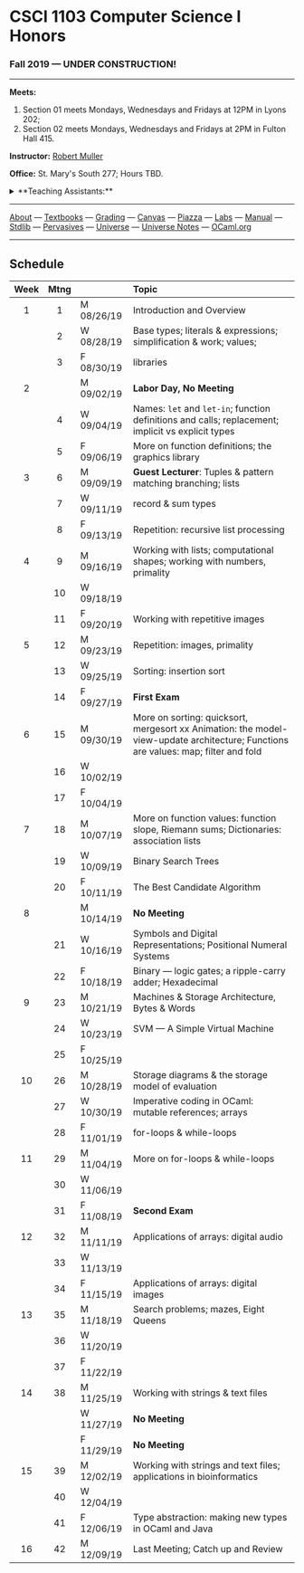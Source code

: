 # CSCI 1103 Computer Science I Honors

### Fall 2019 — UNDER CONSTRUCTION!

---

**Meets:** 

1. Section 01 meets Mondays, Wednesdays and Fridays at 12PM in Lyons 202;
2. Section 02 meets Mondays, Wednesdays and Fridays at 2PM in Fulton Hall 415.

**Instructor:** [Robert Muller](http://www.cs.bc.edu/~muller/)

**Office:** St. Mary's South 277; Hours TBD.

<details>

<summary>**Teaching Assistants:**</summary>

+ Jacob Bennett (*Head TA*)
  + **Section 01**: Higgins 280 Monday 4PM.
  + **Office Hours** Fulton 160 TBD.
+ Gavin Bloom
  + **Section 02**: Higgins 280 Monday 5PM.
  + **Office Hours** Fulton 160 TBD.
+ Darius Russell Kish
  + **Section 03**: Higgins 275 Tuesday 5PM.
  + **Office Hours** Fulton 160 TBD.
+ Matthew Spana
  + **Section 04**: Higgins 280 Tuesday 6PM.
  + **Office Hours** Fulton 160 TBD.

</details>

---

[About](resources/about.md) — [Textbooks](resources/textbooks.md) — [Grading](resources/grading.md) — [Canvas](https://bostoncollege.instructure.com/courses/1579254/gradebook) — [Piazza](https://piazza.com/class/j6pep61xju0m5) — [Labs](resources/labs.md) — [Manual](http://caml.inria.fr/pub/docs/manual-ocaml/index.html) — [Stdlib](http://caml.inria.fr/pub/docs/manual-ocaml/stdlib.html) — [Pervasives](http://caml.inria.fr/pub/docs/manual-ocaml/libref/Pervasives.html) — [Universe](http://www.is.ocha.ac.jp/~asai/Universe/en/) — [Universe Notes](./resources/universe/README.md) — [OCaml.org](https://ocaml.org/)

---

## Schedule

| Week | Mtng |     | Topic  |
| :--: | :--: | :-- | :--------------------------------------- |
|  1   |  1   | M 08/26/19 | Introduction and Overview                |
|      |  2   | W 08/28/19 | Base types; literals & expressions; simplification & work; values;  |
|      |  3   | F 08/30/19 | libraries |
|  2   |      | M 09/02/19 | **Labor Day, No Meeting** |
|      |  4   | W 09/04/19 | Names: `let` and `let-in`; function definitions and calls; replacement; implicit vs explicit types|
|      |  5   | F 09/06/19 | More on function definitions; the graphics library  |
|  3   |  6   | M 09/09/19 | **Guest Lecturer**: Tuples & pattern matching branching; lists |
|      |  7   | W 09/11/19 | record & sum types |
|      |  8   | F 09/13/19 | Repetition: recursive list processing |
|  4   |  9   | M 09/16/19 | Working with lists; computational shapes; working with numbers, primality |
|      |  10  | W 09/18/19 |  |
|      |  11  | F 09/20/19 | Working with repetitive images |
|  5   |  12  | M 09/23/19 | Repetition: images, primality |
|      |  13  | W 09/25/19 | Sorting: insertion sort |
|      |  14  | F 09/27/19 | **First Exam** |
|  6   |  15  | M 09/30/19 | More on sorting: quicksort, mergesort xx Animation: the model-view-update architecture; Functions are values: map; filter and fold |
|      |  16  | W 10/02/19 |  |
|      |  17  | F 10/04/19 |  |
|  7   |  18  | M 10/07/19 | More on function values: function slope, Riemann sums; Dictionaries: association lists |
|      |  19  | W 10/09/19 | Binary Search Trees |
|      |  20  | F 10/11/19 | The Best Candidate Algorithm |
|  8   |      | M 10/14/19 | **No Meeting** |
|      |  21  | W 10/16/19 | Symbols and Digital Representations; Positional Numeral Systems |
|      |  22  | F 10/18/19 | Binary — logic gates; a ripple-carry adder; Hexadecimal |
|  9   |  23  | M 10/21/19 | Machines & Storage Architecture, Bytes & Words |
|      |  24  | W 10/23/19 | SVM — A Simple Virtual Machine |
|      |  25  | F 10/25/19 |  |
|  10  |  26  | M 10/28/19 | Storage diagrams & the storage model of evaluation |
|      |  27  | W 10/30/19 | Imperative coding in OCaml: mutable references; arrays |
|      |  28  | F 11/01/19 | for-loops & while-loops |
|  11  |  29  | M 11/04/19 | More on for-loops & while-loops |
|      |  30  | W 11/06/19 |  |
|      |  31  | F 11/08/19 | **Second Exam** |
|  12  |  32  | M 11/11/19 | Applications of arrays: digital audio |
|      |  33  | W 11/13/19 |  |
|      |  34  | F 11/15/19 | Applications of arrays: digital images |
|  13  |  35  | M 11/18/19 | Search problems; mazes, Eight Queens |
|      |  36  | W 11/20/19 |  |
|      |  37  | F 11/22/19 |  |
|  14  |  38  | M 11/25/19 | Working with strings & text files |
|      |      | W 11/27/19 | **No Meeting** |
|      |      | F 11/29/19 | **No Meeting** |
|  15  |  39  | M 12/02/19 | Working with strings and text files; applications in bioinformatics |
|      |  40  | W 12/04/19 |  |
|      |  41  | F 12/06/19 | Type abstraction: making new types in OCaml and Java |
|  16  |  42  | M 12/09/19 | Last Meeting; Catch up and Review |
